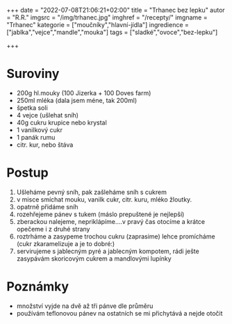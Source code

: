
+++
date = "2022-07-08T21:06:21+02:00"
title = "Trhanec bez lepku"
autor = "R.R."
imgsrc = "/img/trhanec.jpg"
imghref = "/recepty/"
imgname = "Trhanec"
kategorie = ["moučníky","hlavní-jídla"]
ingredience = ["jablka","vejce","mandle","mouka"]
tags = ["sladké","ovoce","bez-lepku"]


+++

# Suroviny
- 200g hl.mouky (100 Jizerka + 100 Doves farm)
- 250ml mléka (dala jsem méne, tak 200ml)
- špetka soli
- 4 vejce (ušlehat sníh)
- 40g cukru krupice nebo krystal 
-  1 vanilkový cukr
- 1 panák rumu
- citr. kur, nebo štáva

# Postup
1. Ušleháme pevný sníh, pak zašleháme sníh s cukrem
2. v misce smíchat mouku, vanilk cukr,  citr. kuru, mléko  žloutky.
3. opatrně přidáme sníh
4. rozehřejeme pánev  s tukem  (máslo prepuštené je nejlepší)
5. zberackou nalejeme, nepriklápíme....v pravý čas otocíme a krátce opečeme i z druhé strany
6. roztrháme  a zasypeme trochou cukru (zaprasime) lehce promícháme  (cukr zkaramelizuje a je to dobré:)
7. servirujeme s jablecným pyré a jablecným kompotem,  rádi ješte zasypávám skoricovým cukrem a mandlovými lupínky

# Poznámky
- množství vyjde na dvě až tři pánve dle průměru
- používám teflonovou pánev na ostatních se mi přichytává a nejde otočit









